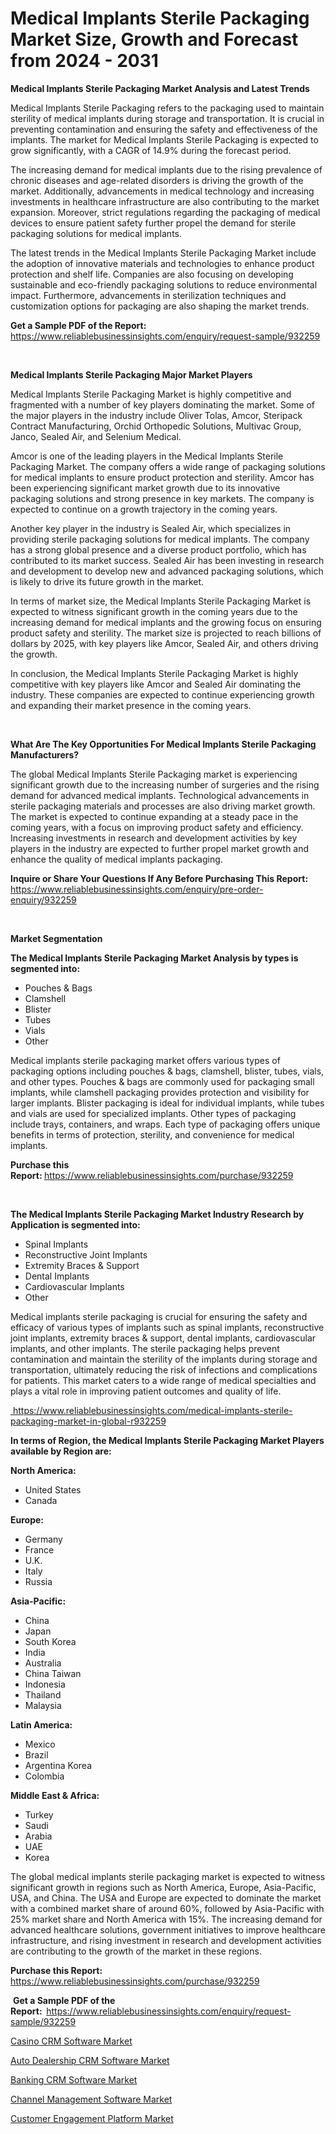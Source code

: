 <p><h1>Medical Implants Sterile Packaging Market Size, Growth and Forecast from 2024 - 2031</h1></p><p><strong>Medical Implants Sterile Packaging Market Analysis and Latest Trends</strong></p>
<p><p>Medical Implants Sterile Packaging refers to the packaging used to maintain sterility of medical implants during storage and transportation. It is crucial in preventing contamination and ensuring the safety and effectiveness of the implants. The market for Medical Implants Sterile Packaging is expected to grow significantly, with a CAGR of 14.9% during the forecast period.</p><p>The increasing demand for medical implants due to the rising prevalence of chronic diseases and age-related disorders is driving the growth of the market. Additionally, advancements in medical technology and increasing investments in healthcare infrastructure are also contributing to the market expansion. Moreover, strict regulations regarding the packaging of medical devices to ensure patient safety further propel the demand for sterile packaging solutions for medical implants.</p><p>The latest trends in the Medical Implants Sterile Packaging Market include the adoption of innovative materials and technologies to enhance product protection and shelf life. Companies are also focusing on developing sustainable and eco-friendly packaging solutions to reduce environmental impact. Furthermore, advancements in sterilization techniques and customization options for packaging are also shaping the market trends.</p></p>
<p><strong>Get a Sample PDF of the Report:&nbsp;</strong> <a href="https://www.reliablebusinessinsights.com/enquiry/request-sample/932259">https://www.reliablebusinessinsights.com/enquiry/request-sample/932259</a></p>
<p>&nbsp;</p>
<p><strong>Medical Implants Sterile Packaging Major Market Players</strong></p>
<p><p>Medical Implants Sterile Packaging Market is highly competitive and fragmented with a number of key players dominating the market. Some of the major players in the industry include Oliver Tolas, Amcor, Steripack Contract Manufacturing, Orchid Orthopedic Solutions, Multivac Group, Janco, Sealed Air, and Selenium Medical.</p><p>Amcor is one of the leading players in the Medical Implants Sterile Packaging Market. The company offers a wide range of packaging solutions for medical implants to ensure product protection and sterility. Amcor has been experiencing significant market growth due to its innovative packaging solutions and strong presence in key markets. The company is expected to continue on a growth trajectory in the coming years.</p><p>Another key player in the industry is Sealed Air, which specializes in providing sterile packaging solutions for medical implants. The company has a strong global presence and a diverse product portfolio, which has contributed to its market success. Sealed Air has been investing in research and development to develop new and advanced packaging solutions, which is likely to drive its future growth in the market.</p><p>In terms of market size, the Medical Implants Sterile Packaging Market is expected to witness significant growth in the coming years due to the increasing demand for medical implants and the growing focus on ensuring product safety and sterility. The market size is projected to reach billions of dollars by 2025, with key players like Amcor, Sealed Air, and others driving the growth.</p><p>In conclusion, the Medical Implants Sterile Packaging Market is highly competitive with key players like Amcor and Sealed Air dominating the industry. These companies are expected to continue experiencing growth and expanding their market presence in the coming years.</p></p>
<p>&nbsp;</p>
<p><strong>What Are The Key Opportunities For Medical Implants Sterile Packaging Manufacturers?</strong></p>
<p><p>The global Medical Implants Sterile Packaging market is experiencing significant growth due to the increasing number of surgeries and the rising demand for advanced medical implants. Technological advancements in sterile packaging materials and processes are also driving market growth. The market is expected to continue expanding at a steady pace in the coming years, with a focus on improving product safety and efficiency. Increasing investments in research and development activities by key players in the industry are expected to further propel market growth and enhance the quality of medical implants packaging.</p></p>
<p><strong>Inquire or Share Your Questions If Any Before Purchasing This Report:</strong> <a href="https://www.reliablebusinessinsights.com/enquiry/pre-order-enquiry/932259">https://www.reliablebusinessinsights.com/enquiry/pre-order-enquiry/932259</a></p>
<p>&nbsp;</p>
<p><strong>Market Segmentation</strong></p>
<p><strong>The Medical Implants Sterile Packaging Market Analysis by types is segmented into:</strong></p>
<p><ul><li>Pouches & Bags</li><li>Clamshell</li><li>Blister</li><li>Tubes</li><li>Vials</li><li>Other</li></ul></p>
<p><p>Medical implants sterile packaging market offers various types of packaging options including pouches & bags, clamshell, blister, tubes, vials, and other types. Pouches & bags are commonly used for packaging small implants, while clamshell packaging provides protection and visibility for larger implants. Blister packaging is ideal for individual implants, while tubes and vials are used for specialized implants. Other types of packaging include trays, containers, and wraps. Each type of packaging offers unique benefits in terms of protection, sterility, and convenience for medical implants.</p></p>
<p><strong>Purchase this Report:&nbsp;</strong><a href="https://www.reliablebusinessinsights.com/purchase/932259">https://www.reliablebusinessinsights.com/purchase/932259</a></p>
<p>&nbsp;</p>
<p><strong>The Medical Implants Sterile Packaging Market Industry Research by Application is segmented into:</strong></p>
<p><ul><li>Spinal Implants</li><li>Reconstructive Joint Implants</li><li>Extremity Braces & Support</li><li>Dental Implants</li><li>Cardiovascular Implants</li><li>Other</li></ul></p>
<p><p>Medical implants sterile packaging is crucial for ensuring the safety and efficacy of various types of implants such as spinal implants, reconstructive joint implants, extremity braces & support, dental implants, cardiovascular implants, and other implants. The sterile packaging helps prevent contamination and maintain the sterility of the implants during storage and transportation, ultimately reducing the risk of infections and complications for patients. This market caters to a wide range of medical specialties and plays a vital role in improving patient outcomes and quality of life.</p></p>
<p><a href="https://www.reliablebusinessinsights.com/medical-implants-sterile-packaging-market-in-global-r932259">&nbsp;https://www.reliablebusinessinsights.com/medical-implants-sterile-packaging-market-in-global-r932259</a></p>
<p><strong>In terms of Region, the Medical Implants Sterile Packaging Market Players available by Region are:</strong></p>
<p>
    <p> <strong> North America: </strong>
        <ul>
            <li>United States</li>
            <li>Canada</li>
        </ul>
        </p> 
    <p> <strong> Europe: </strong>
        <ul>
            <li>Germany</li>
            <li>France</li>
            <li>U.K.</li>
            <li>Italy</li>
            <li>Russia</li>
        </ul>
        </p> 
    <p> <strong> Asia-Pacific: </strong>
        <ul>
            <li>China</li>
            <li>Japan</li>
            <li>South Korea</li>
            <li>India</li>
            <li>Australia</li>
            <li>China Taiwan</li>
            <li>Indonesia</li>
            <li>Thailand</li>
            <li>Malaysia</li>
        </ul>
        </p> 
    <p> <strong> Latin America: </strong>
        <ul>
            <li>Mexico</li>
            <li>Brazil</li>
            <li>Argentina Korea</li>
            <li>Colombia</li>
        </ul>
        </p> 
    <p> <strong> Middle East & Africa: </strong>
        <ul>
            <li>Turkey</li>
            <li>Saudi</li>
            <li>Arabia</li>
            <li>UAE</li>
            <li>Korea</li>
        </ul>
    </p>
    </p>
<p><p>The global medical implants sterile packaging market is expected to witness significant growth in regions such as North America, Europe, Asia-Pacific, USA, and China. The USA and Europe are expected to dominate the market with a combined market share of around 60%, followed by Asia-Pacific with 25% market share and North America with 15%. The increasing demand for advanced healthcare solutions, government initiatives to improve healthcare infrastructure, and rising investment in research and development activities are contributing to the growth of the market in these regions.</p></p>
<p><strong>Purchase this Report: </strong><a href="https://www.reliablebusinessinsights.com/purchase/932259">https://www.reliablebusinessinsights.com/purchase/932259</a></p>
<p>&nbsp;<strong>Get a Sample PDF of the Report:&nbsp;&nbsp;</strong><a href="https://www.reliablebusinessinsights.com/enquiry/request-sample/932259">https://www.reliablebusinessinsights.com/enquiry/request-sample/932259</a></p>
<p><strong></strong></p>
<p><p><a href="https://medium.com/@jjkh377/casino-crm-software-market-outlook-and-forecast-from-2024-to-2031-f23d99a039f6">Casino CRM Software Market</a></p><p><a href="https://medium.com/@jjkh377/insights-into-the-auto-dealership-crm-software-industry-market-financial-status-market-size-and-7d0d4887b2f0">Auto Dealership CRM Software Market</a></p><p><a href="https://medium.com/@jjkh377/banking-crm-software-industry-sector-new-technologies-and-market-impact-forecasted-for-period-from-1bce2e9a2da1">Banking CRM Software Market</a></p><p><a href="https://medium.com/@jjkh377/global-channel-management-software-market-focus-on-application-end-use-industry-type-equipment-e19518ca07fe">Channel Management Software Market</a></p><p><a href="https://medium.com/@jjkh377/customer-engagement-platform-market-size-share-analysis-growth-trends-forecasts-2024-2031-36f86c1113ca">Customer Engagement Platform Market</a></p></p>